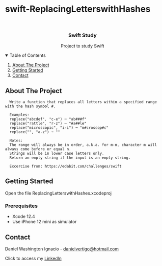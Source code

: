 # swift-ReplacingLetterswithHashes

<!-- PROJECT LOGO -->
<br />
<p align="center">

  <h3 align="center">Swift Study</h3>
  <p align="center">
    Project to study Swift
  </p>
</p>



<!-- TABLE OF CONTENTS -->
<details open="open">
  <summary>Table of Contents</summary>
  <ol>
    <li>
      <a href="#about-the-project">About The Project</a>
    </li>
    <li>
      <a href="#getting-started">Getting Started</a>
    </li>
    <li><a href="#contact">Contact</a></li>
  </ol>
</details>



<!-- ABOUT THE PROJECT -->
## About The Project
 
      Write a function that replaces all letters within a specified range with the hash symbol #.
      
      Examples:
      replace("abcdef", "c-e") ➞ "ab###f"
      replace("rattle", "r-z") ➞ "#a##le"
      replace("microscopic", "i-i") ➞ "m#croscop#c"
      replace("", "a-z") ➞ ""
      
      Notes:
      The range will always be in order, a.k.a. for m-n, character m will always come before or equal n.
      Strings will be in lower case letters only.
      Return an empty string if the input is an empty string.

      Excercise from: https://edabit.com/challenges/swift


<!-- GETTING STARTED -->
## Getting Started

Open the file ReplacingLetterswithHashes.xcodeproj 

### Prerequisites

* Xcode 12.4
* Use iPhone 12 mini as simulator 

<!-- CONTACT -->
## Contact

Daniel Washington Ignacio - danielvertigo@hotmail.com

Click to access my [LinkedIn](https://www.linkedin.com/in/daniel-washington-ignacio-ab439b164/)

